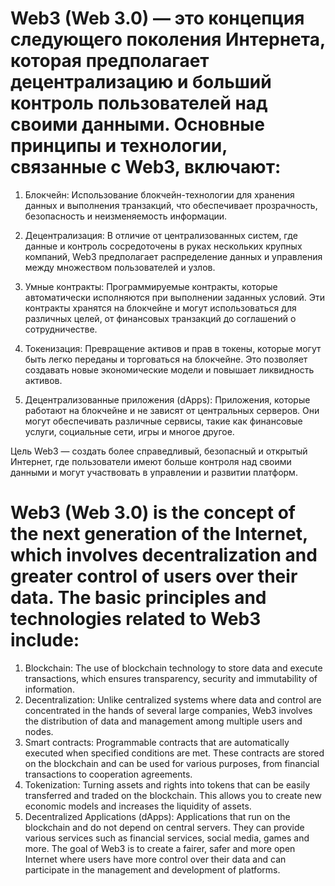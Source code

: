 # Web3 (Web 3.0) — это концепция следующего поколения Интернета, которая предполагает децентрализацию и больший контроль пользователей над своими данными. Основные принципы и технологии, связанные с Web3, включают:

1. Блокчейн: Использование блокчейн-технологии для хранения данных и выполнения транзакций, что обеспечивает прозрачность, безопасность и неизменяемость информации.

2. Децентрализация: В отличие от централизованных систем, где данные и контроль сосредоточены в руках нескольких крупных компаний, Web3 предполагает распределение данных и управления между множеством пользователей и узлов.

3. Умные контракты: Программируемые контракты, которые автоматически исполняются при выполнении заданных условий. Эти контракты хранятся на блокчейне и могут использоваться для различных целей, от финансовых транзакций до соглашений о сотрудничестве.

4. Токенизация: Превращение активов и прав в токены, которые могут быть легко переданы и торговаться на блокчейне. Это позволяет создавать новые экономические модели и повышает ликвидность активов.

5. Децентрализованные приложения (dApps): Приложения, которые работают на блокчейне и не зависят от центральных серверов. Они могут обеспечивать различные сервисы, такие как финансовые услуги, социальные сети, игры и многое другое.

Цель Web3 — создать более справедливый, безопасный и открытый Интернет, где пользователи имеют больше контроля над своими данными и могут участвовать в управлении и развитии платформ.


# Web3 (Web 3.0) is the concept of the next generation of the Internet, which involves decentralization and greater control of users over their data. The basic principles and technologies related to Web3 include:
1. Blockchain: The use of blockchain technology to store data and execute transactions, which ensures transparency, security and immutability of information.
2. Decentralization: Unlike centralized systems where data and control are concentrated in the hands of several large companies, Web3 involves the distribution of data and management among multiple users and nodes.
3. Smart contracts: Programmable contracts that are automatically executed when specified conditions are met. These contracts are stored on the blockchain and can be used for various purposes, from financial transactions to cooperation agreements.
4. Tokenization: Turning assets and rights into tokens that can be easily transferred and traded on the blockchain. This allows you to create new economic models and increases the liquidity of assets.
5. Decentralized Applications (dApps): Applications that run on the blockchain and do not depend on central servers. They can provide various services such as financial services, social media, games and more.
The goal of Web3 is to create a fairer, safer and more open Internet where users have more control over their data and can participate in the management and development of platforms.
